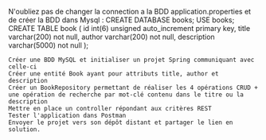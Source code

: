 N'oubliez pas de changer la connection a la BDD application.properties et de créer la BDD dans Mysql :
CREATE DATABASE books;
USE books;
CREATE TABLE  book ( id int(6) unsigned auto_increment primary key, title varchar(200) not null, author varchar(200) not null, description varchar(5000) not null );

    Créer une BDD MySQL et initialiser un projet Spring communiquant avec celle-ci
    Créer une entité Book ayant pour attributs title, author et description
    Créer un BookRepository permettant de réaliser les 4 opérations CRUD + une opération de recherche par mot-clé contenu dans le titre ou la description
    Mettre en place un controller répondant aux critères REST
    Tester l'application dans Postman
    Envoyer le projet vers son dépôt distant et partager le lien en solution.


